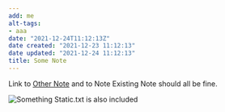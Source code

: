 ```yaml
---
add: me
alt-tags:
- aaa
date: "2021-12-24T11:12:13Z"
date created: "2021-12-23 11:12:13"
date updated: "2021-12-24 11:12:13"
title: Some Note
---
```



Link to [Other Note](/sub-path/other-note/) and to Note Existing Note should all be fine.

![Something Static.txt](/sub-path/sub-directory/something-static.txt/) is also included